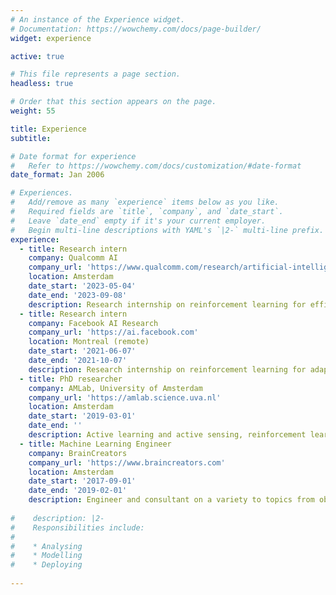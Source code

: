 ```yaml
---
# An instance of the Experience widget.
# Documentation: https://wowchemy.com/docs/page-builder/
widget: experience

active: true

# This file represents a page section.
headless: true

# Order that this section appears on the page.
weight: 55

title: Experience
subtitle:

# Date format for experience
#   Refer to https://wowchemy.com/docs/customization/#date-format
date_format: Jan 2006

# Experiences.
#   Add/remove as many `experience` items below as you like.
#   Required fields are `title`, `company`, and `date_start`.
#   Leave `date_end` empty if it's your current employer.
#   Begin multi-line descriptions with YAML's `|2-` multi-line prefix.
experience:
  - title: Research intern
    company: Qualcomm AI
    company_url: 'https://www.qualcomm.com/research/artificial-intelligence'
    location: Amsterdam
    date_start: '2023-05-04'
    date_end: '2023-09-08'
    description: Research internship on reinforcement learning for efficient inverse problems optimisation.
  - title: Research intern
    company: Facebook AI Research
    company_url: 'https://ai.facebook.com'
    location: Montreal (remote)
    date_start: '2021-06-07'
    date_end: '2021-10-07'
    description: Research internship on reinforcement learning for adaptive subsampling in Magnetic Resonance Imaging.
  - title: PhD researcher
    company: AMLab, University of Amsterdam
    company_url: 'https://amlab.science.uva.nl'
    location: Amsterdam
    date_start: '2019-03-01'
    date_end: ''
    description: Active learning and active sensing, reinforcement learning, and Bayesian methods.
  - title: Machine Learning Engineer
    company: BrainCreators
    company_url: 'https://www.braincreators.com'
    location: Amsterdam
    date_start: '2017-09-01'
    date_end: '2019-02-01'
    description: Engineer and consultant on a variety to topics from object detection to NLP.
    
#    description: |2-
#    Responsibilities include:
#      
#    * Analysing
#    * Modelling
#    * Deploying
        
---
```

